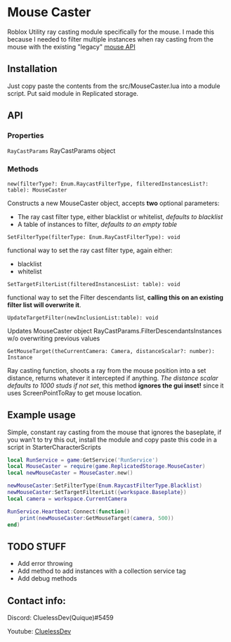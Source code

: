 # Mouse Caster
Roblox Utility ray casting module specifically for the mouse. I made this because I needed to filter multiple instances when ray casting from the mouse with the existing "legacy" [mouse API](https://developer.roblox.com/en-us/api-reference/class/Mouse)


## Installation
Just copy paste the contents from the src/MouseCaster.lua into a module script. Put said module in Replicated storage.

## API

### Properties
`RayCastParams`  RayCastParams object

### Methods

`new(filterType?: Enum.RaycastFilterType, filteredInstancesList?: table): MouseCaster`

Constructs a new MouseCaster object, accepts **two** optional parameters:
- The ray cast filter type, either blacklist or whitelist, *defaults to blacklist*
- A table of instances to filter, *defaults to an empty table*

`SetFilterType(filterType: Enum.RayCastFilterType): void`

functional way to set the ray cast filter type, again either:
- blacklist
- whitelist

`SetTargetFilterList(filteredInstancesList: table): void`

functional way to set the Filter descendants list, **calling this on an existing filter list will overwrite it**.

`UpdateTargetFilter(newInclusionList:table): void`

Updates MouseCaster object RayCastParams.FilterDescendantsInstances w/o overwriting previous values 

`GetMouseTarget(theCurrentCamera: Camera, distanceScalar?: number): Instance`

Ray casting function, shoots a ray from the mouse position into a set distance, returns whatever it intercepted if anything.
*The distance scalar defaults to 1000 studs if not set*, this method **ignores the gui inset!** since it uses ScreenPointToRay to
get mouse location.


## Example usage
Simple, constant ray casting from the mouse that ignores the baseplate, if you wan’t to try this out, install the module and copy paste this code in a script in StarterCharacterScripts

```lua
local RunService = game:GetService('RunService')
local MouseCaster = require(game.ReplicatedStorage.MouseCaster)
local newMouseCaster = MouseCaster.new()

newMouseCaster:SetFilterType(Enum.RaycastFilterType.Blacklist)
newMouseCaster:SetTargetFilterList({workspace.Baseplate})
local camera = workspace.CurrentCamera

RunService.Heartbeat:Connect(function()
    print(newMouseCaster:GetMouseTarget(camera, 500))
end)

```
## TODO STUFF
- Add error throwing
- Add method to add instances with a collection service tag
- Add debug methods
  
## Contact info: 
Discord: CluelessDev(Quique)#5459

Youtube: [CluelessDev](https://www.youtube.com/channel/UCViY5D5-aR-Gi-HBf4dg5zQ)
